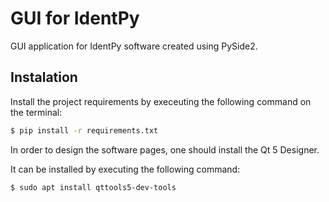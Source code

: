 # GUI for IdentPy

GUI application for IdentPy software created using PySide2.

## Instalation

Install the project requirements by execeuting the following command on the terminal:

```bash
$ pip install -r requirements.txt
```

In order to design the software pages, one should install the Qt 5 Designer. 

It can be installed by executing the following command:

```bash
$ sudo apt install qttools5-dev-tools
```
